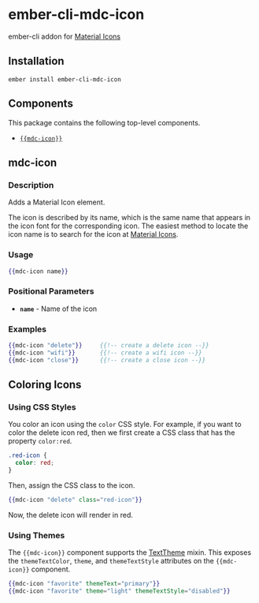 ember-cli-mdc-icon
======================

ember-cli addon for [Material Icons](https://material.io/tools/icons/)

Installation
------------

    ember install ember-cli-mdc-icon

Components
-----------

This package contains the following top-level components.

* [`{{mdc-icon}}`](#mdc-icon)

mdc-icon
---------------------

### Description

Adds a Material Icon element. 

The icon is described by its name, which is the same name that appears in the icon 
font for the corresponding icon. The easiest method to locate the icon name is to 
search for the icon at [Material Icons](https://material.io/tools/icons/).

### Usage

```handlebars
{{mdc-icon name}}
```

### Positional Parameters

* **`name`** - Name of the icon

### Examples

```handlebars
{{mdc-icon "delete"}}     {{!-- create a delete icon --}}
{{mdc-icon "wifi"}}       {{!-- create a wifi icon --}}
{{mdc-icon "close"}}      {{!-- create a close icon --}}
```

## Coloring Icons

### Using CSS Styles

You color an icon using the `color` CSS style. For example, if you want to color the 
delete icon red, then we first create a CSS class that has the property `color:red`.

```css
.red-icon {
  color: red;
}
```

Then, assign the CSS class to the icon.

```handlebars
{{mdc-icon "delete" class="red-icon"}}
```

Now, the delete icon will render in red.

### Using Themes

The `{{mdc-icon}}` component supports the 
[TextTheme](https://github.com/onehilltech/ember-cli-mdc/blob/master/packages/mdc-theme/addon/mixins/text-theme.js) 
mixin. This exposes the `themeTextColor`, `theme`, and `themeTextStyle` attributes on the `{{mdc-icon}}`
component.

```handlebars
{{mdc-icon "favorite" themeText="primary"}}
{{mdc-icon "favorite" theme="light" themeTextStyle="disabled"}}
```
